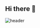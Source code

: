 ## Hi there 👋
![header](https://capsule-render.vercel.app/api?type=soft&color=gradient&height=310&section=header&text=Welcome%20to%-nl-Seungjoo's%20github%20%F0%9F%A4%97)
<!--
**Leeseung-joo/Leeseung-joo** is a ✨ _special_ ✨ repository because its `README.md` (this file) appears on your GitHub profile.

Here are some ideas to get you started:

- 🔭 I’m currently working on ...
- 🌱 I’m currently learning ...
- 👯 I’m looking to collaborate on ...
- 🤔 I’m looking for help with ...
- 💬 Ask me about ...
- 📫 How to reach me: ...
- 😄 Pronouns: ...
- ⚡ Fun fact: ...
-->
